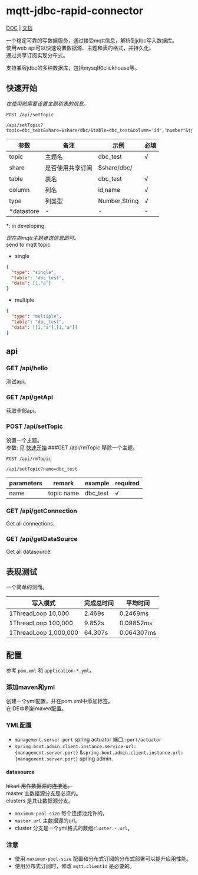 # mqtt-jdbc-rapid-connector

[DOC](README.md) | [文档](README_zh.md)

一个稳定可靠的写数据服务，通过接受mqtt信息，解析到jdbc写入数据库。  
使用web api可以快速设置数据源、主题和表的格式，并持久化。  
通过共享订阅实现分布式。

支持兼容jdbc的多种数据库，包括mysql和clickhouse等。

## 快速开始

*在使用前需要设置主题和表的信息。*

```
POST /api/setTopic
 
/api/setTopic?topic=dbc_test&share=$share/dbc/&table=dbc_test&column="id","number"&type=Number,String
```

|参数|备注|示例|必填|
|---|---|---|---|
|topic|主题名|dbc_test|√|
|share|是否使用共享订阅|$share/dbc/||
|table|表名|dbc_test|√|
|column|列名|id,name|√|
|type|列类型|Number,String|√|
|*datastore|-|-|-|
*: in developing.

*现在向mqtt主题推送信息即可。*  
send to mqtt topic.
- single
```json
{
  "type": "single",
  "table": "dbc_test",
  "data": [1,"a"]
}
```
- multiple
```json
{
  "type": "multiple",
  "table": "dbc_test",
  "data": [[1,"a"],[1,"a"]]
}
```
## api
### GET  /api/hello
测试api。
### GET  /api/getApi
获取全部api。
### POST /api/setTopic
设置一个主题。  
参数: 见 [快速开始](#快速开始)
###GET  /api/rmTopic
移除一个主题。
```
POST /api/rmTopic

/api/setTopic?name=dbc_test
```

|parameters|remark|example|required|
|---|---|---|---|
|name|topic name|dbc_test|√|
### GET  /api/getConnection
Get all connections.
### GET  /api/getDataSource
Get all datasource.

## 表现测试
一个简单的测而。

|写入模式|完成总时间|平均时间|
|---|---|---|
|1ThreadLoop 10,000|2.469s|0.2469ms|
|1ThreadLoop 100,000|9.852s|0.09852ms|
|1ThreadLoop 1,000,000|64.307s|0.064307ms|

## 配置
参考 `pom.xml` 和 `application-*.yml`。
### 添加maven和yml
创建一个yml配置，并在pom.xml中添加标签。  
在IDE中刷新maven配置。
### YML配置
- `management.server.port` spring actuator 端口.`:port/actuator`
- `spring.boot.admin.client.instance.service-url: {management.server.port}` &`spring.boot.admin.client.instance.url: {management.server.port}` spring admin.
#### datasource
~~hikari 用作数据源的连接池。~~  
master 主数据源分支是必须的。  
clusters 是其让数据源分支。
- `maximum-pool-size` 每个连接池允许的。
- `master.url` 主数据源的url。
- cluster 分支是一个yml格式的数组`cluster.-.url`。
### 注意
- 使用 `maximum-pool-size` 配置和分布式订阅的分布式部署可以提升应用性能。
- 使用分布式订阅时，修改 `mqtt.clientId` 是必要的。
